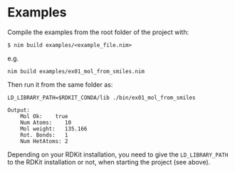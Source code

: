 # Examples

Compile the examples from the root folder of the project with:

    $ nim build examples/<example_file.nim>

e.g.

    nim build examples/ex01_mol_from_smiles.nim

Then run it from the same folder as:

    LD_LIBRARY_PATH=$RDKIT_CONDA/lib ./bin/ex01_mol_from_smiles

    Output:
        Mol Ok:    true
        Num Atoms:    10
        Mol weight:   135.166
        Rot. Bonds:   1
        Num HetAtoms: 2

Depending on your RDKit installation, you need to give the `LD_LIBRARY_PATH` to the RDKit installation or not, when starting the project (see above).